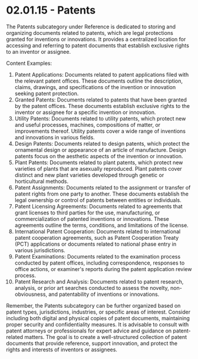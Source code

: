 # 02.01.15 - Patents

The Patents subcategory under Reference is dedicated to storing and organizing documents related to patents, which are legal protections granted for inventions or innovations. It provides a centralized location for accessing and referring to patent documents that establish exclusive rights to an inventor or assignee.

Content Examples:

1. Patent Applications: Documents related to patent applications filed with the relevant patent offices. These documents outline the description, claims, drawings, and specifications of the invention or innovation seeking patent protection.
2. Granted Patents: Documents related to patents that have been granted by the patent offices. These documents establish exclusive rights to the inventor or assignee for a specific invention or innovation.
3. Utility Patents: Documents related to utility patents, which protect new and useful processes, machines, compositions of matter, or improvements thereof. Utility patents cover a wide range of inventions and innovations in various fields.
4. Design Patents: Documents related to design patents, which protect the ornamental design or appearance of an article of manufacture. Design patents focus on the aesthetic aspects of the invention or innovation.
5. Plant Patents: Documents related to plant patents, which protect new varieties of plants that are asexually reproduced. Plant patents cover distinct and new plant varieties developed through genetic or horticultural methods.
6. Patent Assignments: Documents related to the assignment or transfer of patent rights from one party to another. These documents establish the legal ownership or control of patents between entities or individuals.
7. Patent Licensing Agreements: Documents related to agreements that grant licenses to third parties for the use, manufacturing, or commercialization of patented inventions or innovations. These agreements outline the terms, conditions, and limitations of the license.
8. International Patent Cooperation: Documents related to international patent cooperation agreements, such as Patent Cooperation Treaty (PCT) applications or documents related to national phase entry in various jurisdictions.
9. Patent Examinations: Documents related to the examination process conducted by patent offices, including correspondence, responses to office actions, or examiner's reports during the patent application review process.
10. Patent Research and Analysis: Documents related to patent research, analysis, or prior art searches conducted to assess the novelty, non-obviousness, and patentability of inventions or innovations.

Remember, the Patents subcategory can be further organized based on patent types, jurisdictions, industries, or specific areas of interest. Consider including both digital and physical copies of patent documents, maintaining proper security and confidentiality measures. It is advisable to consult with patent attorneys or professionals for expert advice and guidance on patent-related matters. The goal is to create a well-structured collection of patent documents that provide reference, support innovation, and protect the rights and interests of inventors or assignees.